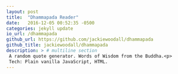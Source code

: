 ```yaml
---
layout: post
title:  "Dhammapada Reader"
date:   2016-12-05 00:52:35 -0500
categories: jekyll update
io_url: /dhammapada
github_url: https://github.com/jackiewoodall/dhammapada
github_title: jackiewoodall/dhammapada
description: > # multiline section
 A random quote generator. Words of Wisdom from the Buddha.<p>
 Tech: Plain vanilla JavaScript, HTML.
---
```

